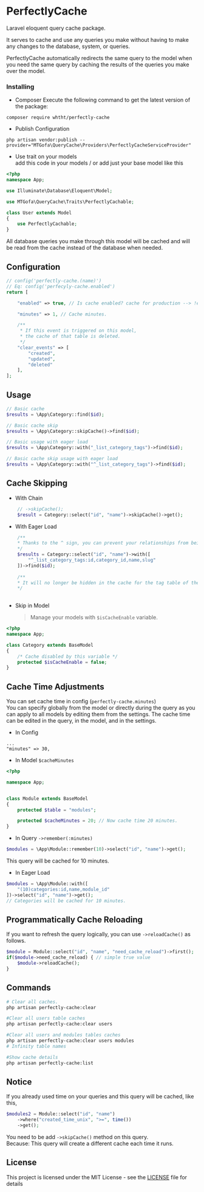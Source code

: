 # PerfectlyCache

Laravel eloquent query cache package.

It serves to cache and use any queries you make without having to make any changes to the database, system, or queries.

PerfectlyCache automatically redirects the same query to the model when you need the same query by caching the results of the queries you make over the model.

### Installing

- Composer
Execute the following command to get the latest version of the package:

```
composer require whtht/perfectly-cache
```

- Publish Configuration

```
php artisan vendor:publish --provider="MTGofa\QueryCache\Providers\PerfectlyCacheServiceProvider"
```

- Use trait on your models   
    add this code in your models / or add just your base model like this   
```php
<?php
namespace App;

use Illuminate\Database\Eloquent\Model;

use MTGofa\QueryCache\Traits\PerfectlyCachable;

class User extends Model
{
    use PerfectlyCachable;
}

```

All database queries you make through this model will be cached and will be read from the cache instead of the database when needed.

## Configuration
```php
// config('perfectly-cache.(name)')
// Eq: config('perfecyly-cache.enabled')
return [

    "enabled" => true, // Is cache enabled? cache for production --> !env('APP_DEBUG', false)

    "minutes" => 1, // Cache minutes.

    /**
     * If this event is triggered on this model,
     * the cache of that table is deleted.
     */
    "clear_events" => [
        "created",
        "updated",
        "deleted"
    ],
];

```
## Usage

```php
// Basic cache
$results = \App\Category::find($id);

// Basic cache skip
$results = \App\Category::skipCache()->find($id);

// Basic usage with eager load
$results = \App\Category::with("_list_category_tags")->find($id);

// Basic cache skip usage with eager load
$results = \App\Category::with("^_list_category_tags")->find($id);

```
## Cache Skipping
- With Chain  
```php
    // ->skipCache();
    $result = Category::select("id", "name")->skipCache()->get();
```
- With Eager Load   
```php
    /**
    * Thanks to the ^ sign, you can prevent your relationships from being cached.
    */
    $results = Category::select("id", "name")->with([
        "^_list_category_tags:id,category_id,name,slug"
    ])->find($id);
    
    /**
    * It will no longer be hidden in the cache for the tag table of the categories.
    */
   
```
- Skip in Model
    >Manage your models with ``$isCacheEnable`` variable.
```php
<?php
namespace App;

class Category extends BaseModel
{
    /* Cache disabled by this variable */
    protected $isCacheEnable = false;
}
```

## Cache Time Adjustments
You can set cache time in config (``perfectly-cache.minutes``)  
You can specify globally from the model or directly during the query as you can apply to all models by editing them from the settings.
The cache time can be edited in the query, in the model, and in the settings.

- In Config
```
...
"minutes" => 30,

```
- In Model ``$cacheMinutes``
```php
<?php

namespace App;


class Module extends BaseModel
{
    protected $table = "modules";

    protected $cacheMinutes = 20; // Now cache time 20 minutes.
}
```

- In Query ``->remember(:minutes)``

```php
$modules = \App\Module::remember(10)->select("id", "name")->get();
```
This query will be cached for 10 minutes.

- In Eager Load
```php
$modules = \App\Module::with([
    "(10)categories:id,name,module_id"
])->select("id", "name")->get();
// Categories will be cached for 10 minutes.
```


## Programmatically Cache Reloading
If you want to refresh the query logically, you can use `` ->reloadCache() `` as follows.
```php
$module = Module::select("id", "name", "need_cache_reload")->first();
if($module->need_cache_reload) { // simple true value
    $module->reloadCache();
}
```

## Commands
```bash
# Clear all caches.
php artisan perfectly-cache:clear

#Clear all users table caches
php artisan perfectly-cache:clear users

#Clear all users and modules tables caches
php artisan perfectly-cache:clear users modules
# Infinity table names

#Show cache details
php artisan perfectly-cache:list
```

## Notice

If you already used time on your queries and this query will be cached, like this,
```php
$modules2 = Module::select("id", "name")
    ->where("created_time_unix", ">=", time())
    ->get();
```

You need to be add ``->skipCache()`` method on this query.   
Because: This query will create a different cache each time it runs.

## License

This project is licensed under the MIT License - see the [LICENSE](LICENSE) file for details
